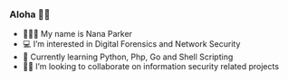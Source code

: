 <h3>Aloha 👋🏾</h3>

- 🧔🏾‍♂️ My name is Nana Parker
- 💻 I’m interested in Digital Forensics and Network Security
- 🌱 Currently learning Python, Php, Go and Shell Scripting
- 🤝🏾 I’m looking to collaborate on information security related projects

<!---
nanaparker/nanaparker is a ✨ special ✨ repository because its `README.md` (this file) appears on your GitHub profile.
You can click the Preview link to take a look at your changes.
--->
